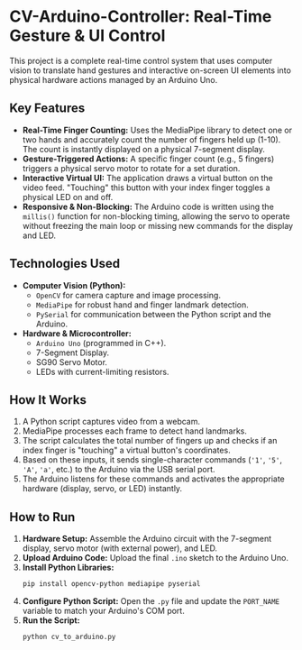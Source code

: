 # CV-Arduino-Controller: Real-Time Gesture & UI Control

This project is a complete real-time control system that uses computer vision to translate hand gestures and interactive on-screen UI elements into physical hardware actions managed by an Arduino Uno.

## Key Features

-   **Real-Time Finger Counting:** Uses the MediaPipe library to detect one or two hands and accurately count the number of fingers held up (1-10). The count is instantly displayed on a physical 7-segment display.
-   **Gesture-Triggered Actions:** A specific finger count (e.g., 5 fingers) triggers a physical servo motor to rotate for a set duration.
-   **Interactive Virtual UI:** The application draws a virtual button on the video feed. "Touching" this button with your index finger toggles a physical LED on and off.
-   **Responsive & Non-Blocking:** The Arduino code is written using the `millis()` function for non-blocking timing, allowing the servo to operate without freezing the main loop or missing new commands for the display and LED.

## Technologies Used

-   **Computer Vision (Python):**
    -   `OpenCV` for camera capture and image processing.
    -   `MediaPipe` for robust hand and finger landmark detection.
    -   `PySerial` for communication between the Python script and the Arduino.
-   **Hardware & Microcontroller:**
    -   `Arduino Uno` (programmed in C++).
    -   7-Segment Display.
    -   SG90 Servo Motor.
    -   LEDs with current-limiting resistors.

## How It Works

1.  A Python script captures video from a webcam.
2.  MediaPipe processes each frame to detect hand landmarks.
3.  The script calculates the total number of fingers up and checks if an index finger is "touching" a virtual button's coordinates.
4.  Based on these inputs, it sends single-character commands (`'1'`, `'5'`, `'A'`, `'a'`, etc.) to the Arduino via the USB serial port.
5.  The Arduino listens for these commands and activates the appropriate hardware (display, servo, or LED) instantly.

## How to Run

1.  **Hardware Setup:** Assemble the Arduino circuit with the 7-segment display, servo motor (with external power), and LED.
2.  **Upload Arduino Code:** Upload the final `.ino` sketch to the Arduino Uno.
3.  **Install Python Libraries:**
    ```bash
    pip install opencv-python mediapipe pyserial
    ```
4.  **Configure Python Script:** Open the `.py` file and update the `PORT_NAME` variable to match your Arduino's COM port.
5.  **Run the Script:**
    ```bash
    python cv_to_arduino.py
    ```
